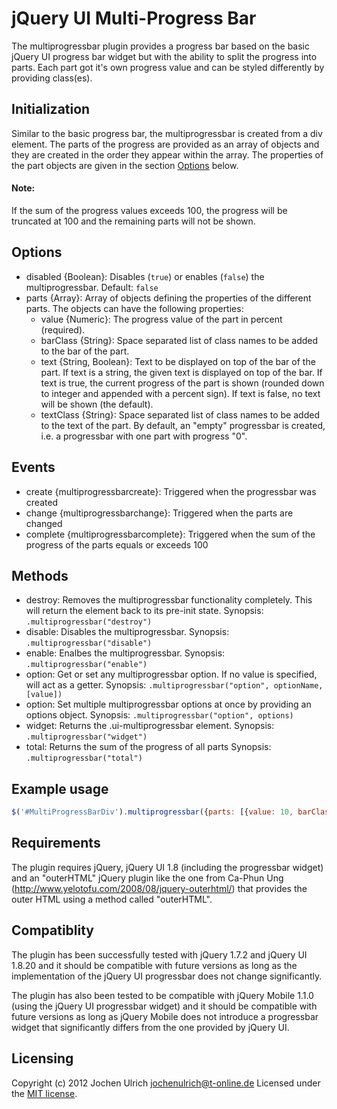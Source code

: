 jQuery UI Multi-Progress Bar
============================

The multiprogressbar plugin provides a progress bar based on the basic jQuery UI progress bar
widget but with the ability to split the progress into parts. Each part got it's own progress
value and can be styled differently by providing class(es).

Initialization
--------------
Similar to the basic progress bar, the multiprogressbar is created from a div element. The parts 
of the progress are provided as an array of objects and they are created in the order they appear
within the array. The properties of the part objects are given in the section [Options](#Options)
below.

#### Note: ####
If the sum of the progress values exceeds 100, the progress will be truncated at 100 and the
remaining parts will not be shown.

Options
-------
* disabled {Boolean}: Disables (`true`) or enables (`false`) the multiprogressbar. Default: `false`
* parts {Array}: Array of objects defining the properties of the different parts. The objects
	can have the following properties:
	* value {Numeric}: The progress value of the part in percent (required).
	* barClass {String}: Space separated list of class names to be added to the bar of the part.
	* text {String, Boolean}: Text to be displayed on top of the bar of the part. If text is a
		string, the given text is displayed on top of the bar. If text is true, the current progress
		of the part is shown (rounded down to integer and appended with a percent sign). If text is
		false, no text will be shown (the default).
	* textClass {String}: Space separated list of class names to be added to the text of the part.
	By default, an "empty" progressbar is created, i.e. a progressbar with one part with progress "0".

Events
------
* create {multiprogressbarcreate}: Triggered when the progressbar was created
* change {multiprogressbarchange}: Triggered when the parts are changed
* complete {multiprogressbarcomplete}: Triggered  when the sum of the progress of the parts equals
	or exceeds 100

Methods
-------
* destroy: Removes the multiprogressbar functionality completely. This will return the element back
	to its pre-init state.
	Synopsis: `.multiprogressbar("destroy")`
* disable: Disables the multiprogressbar.
	Synopsis: `.multiprogressbar("disable")`
* enable: Enalbes the multiprogressbar.
	Synopsis: `.multiprogressbar("enable")`
* option: Get or set any multiprogressbar option. If no value is specified, will act as a getter.
	Synopsis: `.multiprogressbar("option", optionName, [value])`
* option: Set multiple multiprogressbar options at once by providing an options object.
	Synopsis: `.multiprogressbar("option", options)`
* widget: Returns the .ui-multiprogressbar element.
	Synopsis: `.multiprogressbar("widget")`
* total: Returns the sum of the progress of all parts
	Synopsis: `.multiprogressbar("total")`

Example usage
-------------
```javascript
$('#MultiProgressBarDiv').multiprogressbar({parts: [{value: 10, barClass: 'FirstPartClass', text: true}, {value: 20, text: 'Critical', textClass: 'redText'}, {value: 35, barClass: 'ThirdPartClass ExtraClass'}]});
```

Requirements
------------
The plugin requires jQuery, jQuery UI 1.8 (including the progressbar widget) and an "outerHTML"
jQuery plugin like the one from Ca-Phun Ung (http://www.yelotofu.com/2008/08/jquery-outerhtml/) that
provides the outer HTML using a method called "outerHTML".

Compatiblity
------------
The plugin has been successfully tested with jQuery 1.7.2 and jQuery UI 1.8.20 and it should be
compatible with future versions as long as the implementation of the jQuery UI progressbar does
not change significantly.

The plugin has also been tested to be compatible with jQuery Mobile 1.1.0 (using the jQuery UI
progressbar widget) and it should be compatible with future versions as long as jQuery Mobile does
not introduce a progressbar widget that significantly differs from the one provided by jQuery UI.

Licensing
---------
Copyright (c) 2012 Jochen Ulrich <jochenulrich@t-online.de>
Licensed under the [MIT license](http://opensource.org/licenses/MIT).

